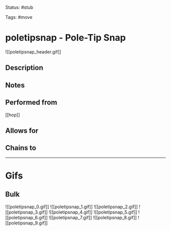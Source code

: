 Status: #stub

Tags: #move

# poletipsnap - Pole-Tip Snap
![[poletipsnap_header.gif]]
## Description


## Notes


## Performed from
[[hop]]

## Allows for


## Chains to


___
# Gifs
## Bulk
![[poletipsnap_0.gif]]
![[poletipsnap_1.gif]]
![[poletipsnap_2.gif]]
![[poletipsnap_3.gif]]
![[poletipsnap_4.gif]]
![[poletipsnap_5.gif]]
![[poletipsnap_6.gif]]
![[poletipsnap_7.gif]]
![[poletipsnap_8.gif]]
![[poletipsnap_9.gif]]